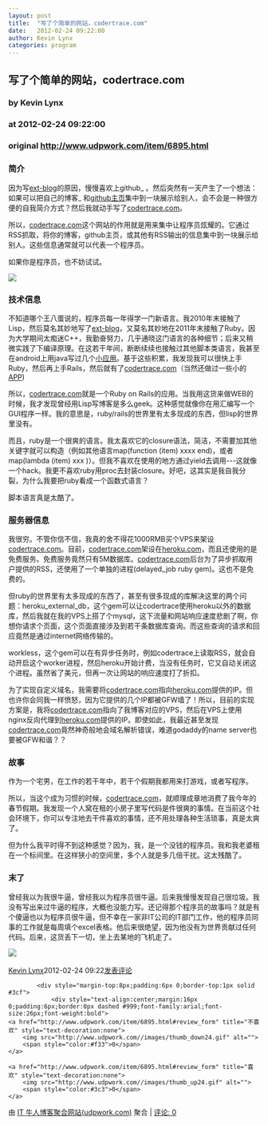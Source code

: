 ```yaml
---
layout: post
title:  "写了个简单的网站，codertrace.com"
date:   2012-02-24 09:22:00
author: Kevin Lynx
categories: program
---
```


## 写了个简单的网站，codertrace.com
### by Kevin Lynx
### at 2012-02-24 09:22:00
### original <http://www.udpwork.com/item/6895.html>

<h3>简介</h3>
<p>因为写<a href="https://github.com/kevinlynx/ext-blog">ext-blog</a>的原因，慢慢喜欢上github_ 。然后突然有一天产生了一个想法：如果可以把自己的博客_ 和<a href="https://github.com/kevinlynx">github主页</a>集中到一块展示给别人，会不会是一种很方便的自我简介方式？然后我就动手写了<a href="http://codertrace.com">codertrace.com</a>。</p>
<p>所以，<a href="http://codertrace.com">codertrace.com</a>这个网站的作用就是用来集中让程序员炫耀的。它通过RSS抓取，将你的博客，github主页，或其他有RSS输出的信息集中到一块展示给别人。这些信息通常就可以代表一个程序员。</p>
<p>如果你是程序员，也不妨试试。</p>
<img src="http://www.cppblog.com/images/cppblog_com/kevinlynx/codertrace.png"><h3>技术信息</h3>
<p>不知道哪个王八蛋说的，程序员每一年得学一门新语言。我2010年末接触了Lisp，然后莫名其妙地写了<a href="https://github.com/kevinlynx/ext-blog">ext-blog</a>，又莫名其妙地在2011年末接触了Ruby。因为大学期间太痴迷C++，我勤奋努力，几乎通晓这门语言的各种细节；后来又稍微实践了下编译原理。在这若干年间，断断续续也接触过其他脚本类语言，我甚至在android上用java写过几个<a href="http://kevinlynx.iteye.com">小应用</a>。基于这些积累，我发现我可以很快上手Ruby，然后再上手Rails，然后就有了<a href="http://codertrace.com">codertrace.com</a>（当然还做过一些小的<a href="http://klquiz.heroku.com">APP</a>)</p>
<p>所以，<a href="http://codertrace.com">codertrace.com</a>就是一个Ruby on Rails的应用。当我用这货来做WEB的时候，我才发现曾经用Lisp写博客是多么geek。这种感觉就像你在用汇编写一个GUI程序一样。我的意思是，ruby/rails的世界里有太多现成的东西，但lisp的世界里没有。</p>
<p>而且，ruby是一个很爽的语言。我太喜欢它的closure语法，简洁，不需要加其他关键字就可以构造（例如其他语言map(function (item) xxxx end)，或者map(lambda (item) xxx )）。但我不喜欢在使用的地方通过yield去调用---这就像一个hack。我更不喜欢ruby用proc去封装closure。好吧，这其实是我自我分裂，为什么我要把ruby看成一个函数式语言？</p>
<p>脚本语言真是太酷了。</p>
<h3>服务器信息</h3>
<p>我很穷。不管你信不信，我真的舍不得花1000RMB买个VPS来架设<a href="http://codertrace.com">codertrace.com</a>。目前，<a href="http://codertrace.com">codertrace.com</a>架设在<a href="http://heroku.com">heroku.com</a>，而且还使用的是免费服务。免费服务竟然只有5M数据库。<a href="http://codertrace.com">codertrace.com</a>后台为了异步抓取用户提供的RSS，还使用了一个单独的进程(delayed_job ruby gem)。这也不是免费的。</p>
<p>但ruby的世界里有太多现成的东西了，甚至有很多现成的库解决这里的两个问题：heroku_external_db，这个gem可以让codertrace使用heroku以外的数据库，然后我就在我的VPS上搭了个mysql，这下流量和网站响应速度悲剧了啊，你想你请求个页面，这个页面直接涉及到若干条数据库查询。而这些查询的请求和回应竟然是通过internet网络传输的。</p>
<p>workless，这个gem可以在有异步任务时，例如codertrace上读取RSS，就会自动开启这个worker进程，然后heroku开始计费，当没有任务时，它又自动关闭这个进程。虽然省了美元，但再一次让网站的响应速度打了折扣。</p>
<p>为了实现自定义域名，我需要将<a href="http://codertrace.com">codertrace.com</a>指向<a href="http://heroku.com">heroku.com</a>提供的IP。但也许你会同我一样愤怒，因为它提供的几个IP都被GFW墙了！所以，目前的实现方案是，我将<a href="http://codertrace.com">codertrace.com</a>指向了我博客对应的VPS，然后在VPS上使用nginx反向代理到<a href="http://heroku.com">heroku.com</a>提供的IP。即使如此，我最近甚至发现<a href="http://codertrace.com">codertrace.com</a>竟然神奇般地会域名解析错误，难道godaddy的name server也要被GFW和谐？？</p>
<h3>故事</h3>
<p>作为一个宅男，在工作的若干年中，若干个假期我都用来打游戏，或者写程序。</p>
<p>所以，当这个成为习惯的时候，<a href="http://codertrace.com">codertrace.com</a>，就顺理成章地消费了我今年的春节假期。我发现一个人窝在租的小房子里写代码是件很爽的事情。在当前这个社会环境下，你可以专注地去干件喜欢的事情，还不用处理各种生活琐事，真是太爽了。</p>
<p>但为什么我平时得不到这种感觉？因为，我，是一个没钱的程序员。我和我老婆租在一个标间里。在这样狭小的空间里，多个人就是多几倍干扰。这太残酷了。</p>
<h3>末了</h3>
<p>曾经我以为我很牛逼，曾经我以为程序员很牛逼。后来我慢慢发现自己很垃圾。我没有写出来过牛逼的程序，大概也没能力写。还记得那个程序员的故事吗？就是有个傻逼也以为程序员很牛逼，但不幸在一家非IT公司的IT部门工作，他的程序员同事的工作就是每周填个excel表格。他后来很绝望，因为他没有为世界贡献过任何代码。后来，这货丢下一切，坐上去某地的飞机走了。</p>
<img src="http://www.cppblog.com/kevinlynx/aggbug/166394.html">
<br>

<br>
<div><a href="http://www.cppblog.com/kevinlynx/">Kevin Lynx</a>2012-02-24 09:22<a href="http://www.cppblog.com/kevinlynx/archive/2012/02/24/166394.html#Feedback">发表评论</a></div>

			<div style="margin-top:8px;padding:6px 0;border-top:1px solid #3cf">
				<div style="text-align:center;margin:16px 0;padding:6px;border:0px dashed #999;font-family:arial;font-size:26px;font-weight:bold">
	<a href="http://www.udpwork.com/item/6895.html#review_form" title="不喜欢" style="text-decoration:none">
		<img src="http://www.udpwork.com//images/thumb_down24.gif" alt="">
		<span style="color:#f33">0</span>
	</a>
	   
	<a href="http://www.udpwork.com/item/6895.html#review_form" title="喜欢" style="text-decoration:none">
		<img src="http://www.udpwork.com//images/thumb_up24.gif" alt="">
		<span style="color:#3c3">0</span>
	</a>
</div>				<p>
					由 <a href="http://www.udpwork.com/">IT 牛人博客聚合网站(udpwork.com)</a> 聚合
					|
					<a href="http://www.udpwork.com/item/6895.html#reviews">评论: 0</a>
				</p>
			</div>